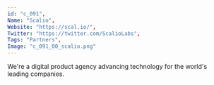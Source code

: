 ```yaml
--- 
id: "c_091", 
Name: "Scalio", 
Website: "https://scal.io/", 
Twitter: "https://twitter.com/ScalioLabs", 
Tags: "Partners", 
Image: "c_091_00_scalio.png" 
--- 
```

<!--lang:en--> 
We're a digital product agency advancing technology for the world's leading companies.
<!--lang:es--] 
We're a digital product agency advancing technology for the world's leading companies.
<!--lang:de--] 
We're a digital product agency advancing technology for the world's leading companies.
<!--lang:fr--] 
We're a digital product agency advancing technology for the world's leading companies.
<!--lang:pl--] 
We're a digital product agency advancing technology for the world's leading companies.
<!--lang:pt--] 
We're a digital product agency advancing technology for the world's leading companies.
[!--lang:*--> 

